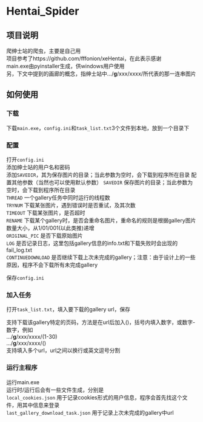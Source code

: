 Hentai_Spider
===
## 项目说明
爬绅士站的爬虫，主要是自己用  
项目参考了https://github.com/fffonion/xeHentai，在此表示感谢  
main.exe由pyinstaller生成，供windows用户使用  
另，下文中提到的画廊的概念，指绅士站中.../**g**/xxx/xxxx/所代表的那一连串图片  
## 如何使用
### 下载
下载`main.exe`，`config.ini`和`task_list.txt`3个文件到本地，放到一个目录下  
### 配置
打开`config.ini`  
添加绅士站的用户名和密码  
添加`SAVEDIR`，其为保存图片的目录；当此参数为空时，会下载到程序所在目录
配置其他参数（当然也可以使用默认参数） 
`SAVEDIR` 保存图片的目录；当此参数为空时，会下载到程序所在目录  
`THREAD` 一个gallery任务中同时运行的线程数  
`TRYNUM`  下载某张图片，遇到错误时是否重试，及其次数  
`TIMEOUT` 下载某张图片，是否超时  
`RENAME` 下载某个gallery时，是否会重命名图片，重命名的规则是根据gallery图片数量大小，从1/01/001(以此类推)递增  
`ORIGINAL_PIC` 是否下载原始图片  
`LOG` 是否记录日志，这里包括gallery信息的info.txt和下载失败时会出现的fail_log.txt  
`CONTINUEDOWNLOAD` 是否继续下载上次未完成的gallery；注意：由于设计上的一些原因，程序不会下载所有未完成gallery  
   
 保存`config.ini`
### 加入任务
打开`task_list.txt`，填入要下载的gallery url，保存  
  
支持下载该gallery特定的页码，方法是在url后加入()，括号内填入数字，或数字-数字，例如  
.../**g**/xxx/xxxx/(1-30)  
.../**g**/xxx/xxxx/()  
支持填入多个url，url之间以换行或英文逗号分割  
### 运行主程序
运行main.exe  
运行时/运行后会有一些文件生成，分别是  
`local_cookies.json` 用于记录cookies形式的用户信息，程序会首先找这个文件，用其中信息来登录  
`last_gallery_download_task.json` 用于记录上次未完成的gallery中url  
